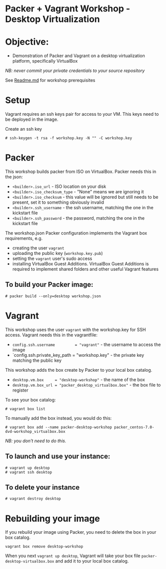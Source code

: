 Packer + Vagrant Workshop - Desktop Virtualization
==================================================

# Objective:

* Demonstration of Packer and Vagrant on a desktop virtualization platform, specifically VirtualBox

*NB: never commit your private credentials to your source repository* 

See [Readme.md](Readme.md) for workshop prerequisites

# Setup
Vagrant requires an ssh keys pair for access to your VM. This keys need to be deployed in the image.

Create an ssh key
```
# ssh-keygen -t rsa -f workshop.key -N "" -C workshop.key
```

# Packer
This workshop builds packer from ISO on VirtualBox. Packer needs this in the json:

* `<builder>.iso_url`           - ISO location on your disk
* `<builder>.iso_checksum_type` - "None" means we are ignoring it
* `<builder>.iso_checksum`      - this value will be ignored but still needs to be present, set it to something obviously invalid
* `<builder>.ssh_username`      - the ssh username, matching the one in the kickstart file
* `<builder>.ssh_password`      - the password, matching the one in the kickstart file

The workshop.json Packer configuration implements the Vagrant box requirements, e.g.

* creating the user `vagrant`
* uploading the public key (`workshop.key.pub`)
* setting the `vagrant` user's sudo access
* installing VirtualBox Guest Additions. VirtualBox Guest Additions is required to implement shared folders and other useful Vagrant features

## To build your Packer image:

```
# packer build --only=desktop workshop.json
```

# Vagrant
This workshop uses the user `vagrant` with the workshop.key for SSH access. Vagrant needs this in the vagrantfile:

* `config.ssh.username         = "vagrant"` - the username to access the image
* `config.ssh.private_key_path = "workshop.key" - the private key matching the public key

This workshop adds the box create by Packer to your local box catalog.

* `desktop.vm.box     = "desktop-workshop"` - the name of the box
* `desktop.vm.box_url = "packer_desktop_virtualbox.box"` - the box file to register

To see your box catalog:
```
# vagrant box list
```

To manually add the box instead, you would do this:
```
# vagrant box add --name packer-desktop-workshop packer_centos-7.0-dvd-workshop_virtualbox.box
```

*NB: you don't need to do this.*

## To launch and use your instance:

```
# vagrant up desktop
# vagrant ssh desktop
```

## To delete your instance
```
# vagrant destroy desktop
```


# Rebuilding your image
If you rebuild your image using Packer, you need to delete the box in your box catalog.
```
vagrant box remove desktop-workshop
```

When you next `vagrant up desktop`, Vagrant will take your box file `packer-desktop-virtualbox.box` and add it to your local box catalog.
